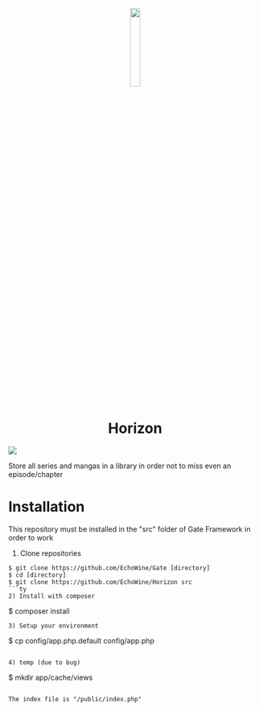 <p align='center'>
  <img src='https://horizon.buongustai.ovh/src/Admin/assets/img/logo.png' width='20%'>
  <h1 align='center'>Horizon</h1>
</p>
<img src='https://i.imgur.com/6eEfqrq.png'>

Store all series and mangas in a library in order not to miss even an episode/chapter

# Installation
This repository must be installed in the "src" folder of Gate Framework in order to work

1) Clone repositories
```
$ git clone https://github.com/EchoWine/Gate [directory]
$ cd [directory]
$ git clone https://github.com/EchoWine/Horizon src
```ty
2) Install with composer
```
$ composer install
```
3) Setup your environment
```
$ cp config/app.php.default config/app.php
```

4) temp (due to bug)
```
$ mkdir app/cache/views
```

The index file is "/public/index.php"
